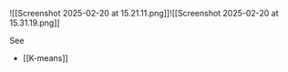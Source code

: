 ---
---

![[Screenshot 2025-02-20 at 15.21.11.png]]![[Screenshot 2025-02-20 at 15.31.19.png]]

See
- [[K-means]]